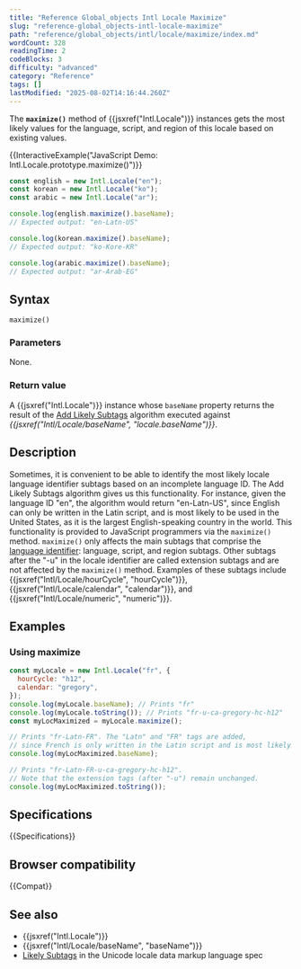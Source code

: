 ```yaml
---
title: "Reference Global_objects Intl Locale Maximize"
slug: "reference-global_objects-intl-locale-maximize"
path: "reference/global_objects/intl/locale/maximize/index.md"
wordCount: 328
readingTime: 2
codeBlocks: 3
difficulty: "advanced"
category: "Reference"
tags: []
lastModified: "2025-08-02T14:16:44.260Z"
---
```



The **`maximize()`** method of {{jsxref("Intl.Locale")}} instances gets the
most likely values for the language, script, and region of this locale based on
existing values.

{{InteractiveExample("JavaScript Demo: Intl.Locale.prototype.maximize()")}}

```js interactive-example
const english = new Intl.Locale("en");
const korean = new Intl.Locale("ko");
const arabic = new Intl.Locale("ar");

console.log(english.maximize().baseName);
// Expected output: "en-Latn-US"

console.log(korean.maximize().baseName);
// Expected output: "ko-Kore-KR"

console.log(arabic.maximize().baseName);
// Expected output: "ar-Arab-EG"
```

## Syntax

```js-nolint
maximize()
```

### Parameters

None.

### Return value

A {{jsxref("Intl.Locale")}} instance whose `baseName` property returns
the result of the [Add Likely Subtags](https://www.unicode.org/reports/tr35/#Likely_Subtags) algorithm executed against _{{jsxref("Intl/Locale/baseName", "locale.baseName")}}_.

## Description

Sometimes, it is convenient to be able to identify the most likely locale language
identifier subtags based on an incomplete language ID. The Add Likely Subtags
algorithm gives us this functionality. For instance, given the language ID "en", the
algorithm would return "en-Latn-US", since English can only be written in the Latin
script, and is most likely to be used in the United States, as it is the largest
English-speaking country in the world. This functionality is provided to JavaScript
programmers via the `maximize()` method. `maximize()` only
affects the main subtags that comprise the [language identifier](https://www.unicode.org/reports/tr35/#Language_Locale_Field_Definitions): language, script, and region subtags.
Other subtags after the "-u" in the locale identifier are called extension subtags and
are not affected by the `maximize()` method. Examples of these subtags
include {{jsxref("Intl/Locale/hourCycle", "hourCycle")}},
{{jsxref("Intl/Locale/calendar", "calendar")}}, and {{jsxref("Intl/Locale/numeric", "numeric")}}.

## Examples

### Using maximize

```js
const myLocale = new Intl.Locale("fr", {
  hourCycle: "h12",
  calendar: "gregory",
});
console.log(myLocale.baseName); // Prints "fr"
console.log(myLocale.toString()); // Prints "fr-u-ca-gregory-hc-h12"
const myLocMaximized = myLocale.maximize();

// Prints "fr-Latn-FR". The "Latn" and "FR" tags are added,
// since French is only written in the Latin script and is most likely to be spoken in France.
console.log(myLocMaximized.baseName);

// Prints "fr-Latn-FR-u-ca-gregory-hc-h12".
// Note that the extension tags (after "-u") remain unchanged.
console.log(myLocMaximized.toString());
```

## Specifications

{{Specifications}}

## Browser compatibility

{{Compat}}

## See also

- {{jsxref("Intl.Locale")}}
- {{jsxref("Intl/Locale/baseName", "baseName")}}
- [Likely Subtags](https://www.unicode.org/reports/tr35/#Likely_Subtags) in the Unicode locale data markup language spec
